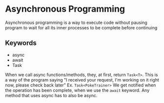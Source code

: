 # Asynchronous Programming

Asynchronous programming is a way to execute code without pausing program to wait for all its inner processes to be complete before continuing

## Keywords
- async
- await
- Task<T>

When we call async functions/methods, they, at first, return `Task<T>`. This is a way of the program saying "I received your request, I'm working on it right now, please check back later" Ex. `Task<PokeTrainer>`
We get notified when the operation has been complete, when we use the `await` keyword.
Any method that uses async has to also be async.